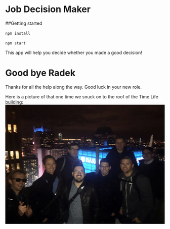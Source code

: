 # Job Decision Maker

##Getting started

`npm install`

`npm start`

This app will help you decide whether you made a good decision!

# Good bye Radek

Thanks for all the help along the way. Good luck in your new role.

Here is a picture of that one time we snuck on to the roof of the Time Life building:
![ontopoftheworld](OnTopOfTheWorld.jpg)
